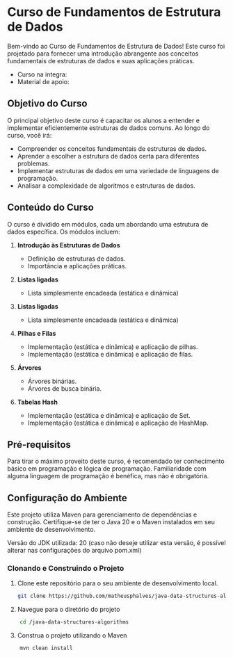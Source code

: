 # Curso de Fundamentos de Estrutura de Dados

Bem-vindo ao Curso de Fundamentos de Estrutura de Dados! Este curso foi projetado para fornecer uma introdução abrangente aos conceitos fundamentais de estruturas de dados e suas aplicações práticas.

- Curso na integra:
- Material de apoio:

## Objetivo do Curso

O principal objetivo deste curso é capacitar os alunos a entender e implementar eficientemente estruturas de dados comuns. Ao longo do curso, você irá:

- Compreender os conceitos fundamentais de estruturas de dados.
- Aprender a escolher a estrutura de dados certa para diferentes problemas.
- Implementar estruturas de dados em uma variedade de linguagens de programação.
- Analisar a complexidade de algoritmos e estruturas de dados.

## Conteúdo do Curso

O curso é dividido em módulos, cada um abordando uma estrutura de dados específica. Os módulos incluem:

1. **Introdução às Estruturas de Dados**
    - Definição de estruturas de dados.
    - Importância e aplicações práticas.

2. **Listas ligadas**
    - Lista simplesmente encadeada (estática e dinâmica)

3. **Listas ligadas**
    - Lista simplesmente encadeada (estática e dinâmica)

4. **Pilhas e Filas**
    - Implementação (estática e dinâmica) e aplicação de pilhas.
    - Implementação (estática e dinâmica) e aplicação de filas.

5. **Árvores**
    - Árvores binárias.
    - Árvores de busca binária.

6. **Tabelas Hash**
    - Implementação (estática e dinâmica) e aplicação de Set.
    - Implementação (estática e dinâmica) e aplicação de HashMap.

## Pré-requisitos

Para tirar o máximo proveito deste curso, é recomendado ter conhecimento básico em programação e lógica de programação. Familiaridade com alguma linguagem de programação é benéfica, mas não é obrigatória.

## Configuração do Ambiente

Este projeto utiliza Maven para gerenciamento de dependências e construção. Certifique-se de ter o Java 20 e o Maven instalados em seu ambiente de desenvolvimento.

Versão do JDK utilizada: 20 (caso não deseje utilizar esta versão, é possível alterar nas configurações do arquivo pom.xml)

### Clonando e Construindo o Projeto

1. Clone este repositório para o seu ambiente de desenvolvimento local.
   ```bash
   git clone https://github.com/matheusphalves/java-data-structures-algorithms.git
   
2. Navegue para o diretório do projeto

```bash
    cd /java-data-structures-algorithms
   ```
3. Construa o projeto utilizando o Maven
```bash
    mvn clean install
   ```


